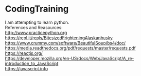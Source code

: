 # CodingTraining
I am attempting to learn python.
<br>
References and Reasources:
<br>
http://www.practicepython.org
<br>
https://repl.it/repls/BitesizedFrighteningAlaskanhusky
<br>
https://www.crummy.com/software/BeautifulSoup/bs4/doc/
<br>
https://media.readthedocs.org/pdf/requests/master/requests.pdf
<br>
https://reactjs.org/
<br>
https://developer.mozilla.org/en-US/docs/Web/JavaScript/A_re-introduction_to_JavaScript
<br>
https://javascript.info
